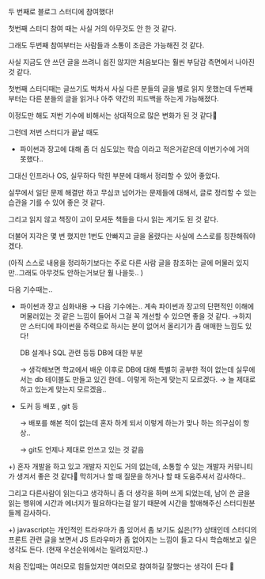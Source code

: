 두 번째로 블로그 스터디에 참여했다!

첫번째 스터디 참여 때는 사실 거의 아무것도 안 한 것 같다.

그래도 두번째 참여부터는 사람들과 소통이 조금은 가능해진 것 같다.

사실 지금도 안 쓰던 글을 쓰려니 쉽진 않지만 처음보다는 훨씬 부담감 측면에서 나아진 것 같다.

첫번째 스터디때는 글쓰기도 벅차서 사실 다른 분들의 글을 별로 읽지 못했는데 두번째부터는 다른 분들의 글을 읽거나 아주 약간의 피드백을 하는게 가능해졌다.

이정도만 해도 저번 기수에 비해서는 상대적으로 많은 변화가 된 것 같다🙂

그런데 저번 스터디가 끝날 때도

- 파이썬과 장고에 대해 좀 더 심도있는 학습 이라고 적은거같은데 이번기수에 거의 못했다..

그대신 인프라나 OS, 실무하다 막힌 부분에 대해서 정리할 수 있어 좋았다. 

실무에서 일단 문제 해결만 하고 무심코 넘어가는 문제들에 대해서, 글로 정리할 수 있는 습관을 기를 수 있어 좋은 것 같다.

그리고 읽지 않고 책장이 고이 모셔둔 책들을 다시 읽는 계기도 된 것 같다.

더불어 지각은 몇 번 했지만 1번도 안빠지고 글을 올렸다는 사실에 스스로를 칭찬해줘야겠다. 

(아직 스스로 내용을 정리하기보다는 주로 다른 사람 글을 참조하는 글에 머물러 있지만..그래도 아무것도 안하는거보단 훨 나을듯.. )

다음 기수때는..

- 파이썬과 장고 심화내용 
→ 다음 기수에는.. 계속 파이썬과 장고의 단편적인 이해에 머물러있는 것 같은 느낌이 들어서 그걸 꼭 개선할 수 있으면 좋을 것 같다. 
→하지만 스터디에 파이썬을 주력으로 하시는 분이 없어서 올리기가 좀 애매한 느낌도 있다!

    DB 설계나 SQL 관련 등등 DB에 대한 부분

   → 생각해보면 학교에서 배운 이후로 DB에 대해 특별히 공부한 적이 없는데 실무에서는 db 테이블도 만들고 있긴 한데.. 이렇게 하는게 맞는지 모르겠다. 
   → 늘 제대로 하고 있는게 맞는지 모르겠음..

- 도커 등 배포 , git 등

   → 배포를 해본 적이 없는데 혼자 하게 되서 이렇게 하는가 맞나 하는 의구심이 항상..

   → git도 언제나 제대로 안쓰고 있는 것 같음

+) 혼자 개발을 하고 있고 개발자 지인도 거의 없는데, 소통할 수 있는 개발자 커뮤니티가 생겨서 좋은 것 같다🙂  막히거나 할 때 질문을 하거나 할 때 도움주셔서 감사하다..

그리고 다른사람이 읽는다고 생각하니 좀 더 생각을 하며 쓰게 되었는데, 남이 쓴 글을 읽는 행위에 시간과 에너지가 필요하다는걸 알기 때문에 시간을 할애해주신 스터디원분들께 감사하다.

+) javascript는 개인적인 트라우마가 좀 있어서 좀 보기도 싫은(??) 상태인데 스터디의 프론트 관련 글을 보면서 JS 트라우마가 좀 없어지는 느낌이 들고 다시 학습해보고 싶은 생각도 든다.   (현재 우선순위에서는 밀려있지만..) 

처음 진입때는 여러모로 힘들었지만  여러모로 참여하길  잘했다는 생각이 든다 🙂
